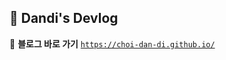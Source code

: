 ## 👻 Dandi's Devlog

📎 **블로그 바로 가기**
[`https://choi-dan-di.github.io/`](https://choi-dan-di.github.io/)

